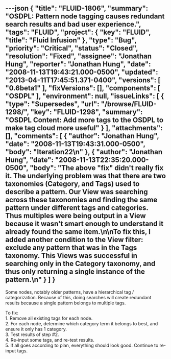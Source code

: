 ---json
{
  "title": "FLUID-1806",
  "summary": "OSDPL: Pattern node tagging causes redundant search results and bad user experience.",
  "tags": "FLUID",
  "project": {
    "key": "FLUID",
    "title": "Fluid Infusion"
  },
  "type": "Bug",
  "priority": "Critical",
  "status": "Closed",
  "resolution": "Fixed",
  "assignee": "Jonathan Hung",
  "reporter": "Jonathan Hung",
  "date": "2008-11-13T19:43:21.000-0500",
  "updated": "2013-04-11T17:45:51.371-0400",
  "versions": [
    "0.6beta1"
  ],
  "fixVersions": [],
  "components": [
    "OSDPL"
  ],
  "environment": null,
  "issueLinks": [
    {
      "type": "Supersedes",
      "url": "/browse/FLUID-1298/",
      "key": "FLUID-1298",
      "summary": "OSDPL Content: Add more tags to the OSDPL to make tag cloud more useful"
    }
  ],
  "attachments": [],
  "comments": [
    {
      "author": "Jonathan Hung",
      "date": "2008-11-13T19:43:31.000-0500",
      "body": "Iteration22\n"
    },
    {
      "author": "Jonathan Hung",
      "date": "2008-11-13T22:35:20.000-0500",
      "body": "The above \"fix\" didn't really fix it. The underlying problem was that there are two taxonomies (Category, and Tags) used to describe a pattern. Our View was searching across these taxonomies and finding the same pattern under different tags and categories. Thus multiples were being output in a View because it wasn't smart enough to understand it already found the same item.\n\nTo fix this, I added another condition to the View filter: exclude any pattern that was in the Tags taxonomy. This Views was successful in searching only in the Category taxonomy, and thus only returning a single instance of the pattern.\n"
    }
  ]
}
---
Some nodes, notably older patterns, have a hierarchical tag / categorization. Because of this, doing searches will create redundant results because a single pattern belongs to multiple tags.

To fix:\
1\. Remove all existing tags for each node.\
2\. For each node, determine which category term it belongs to best, and ensure it only has 1 category.\
3\. Test results of step #2.\
4\. Re-input some tags, and re-test results.\
5\. If all goes according to plan, everything should look good. Continue to re-input tags.

        
